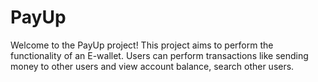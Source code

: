 # PayUp

Welcome to the PayUp project! This project aims to perform the functionality of an E-wallet. Users can perform transactions like sending money to other users and view account balance, search other users.



